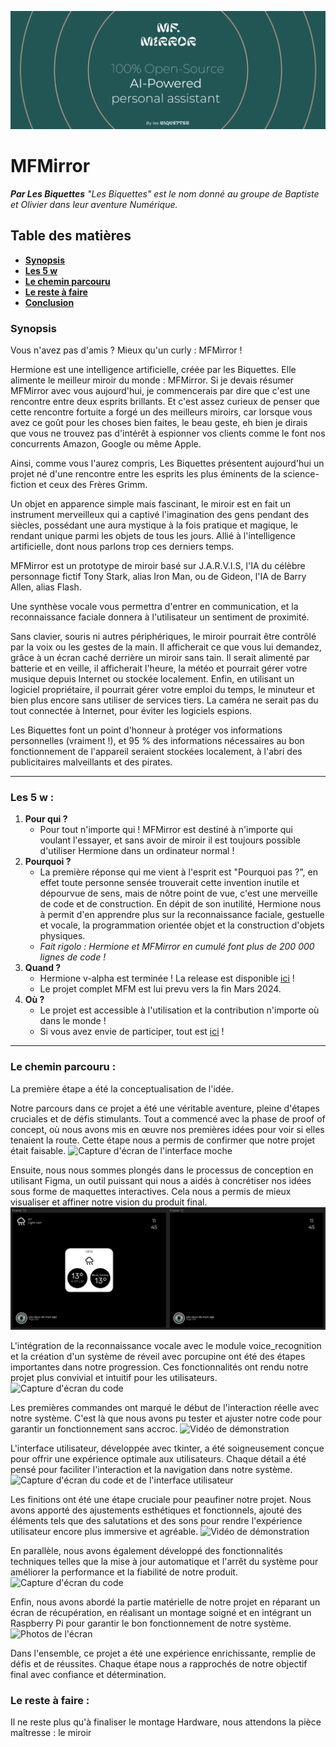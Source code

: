 ![banner](https://raw.githubusercontent.com/aweirdwhale/MFMirror/dev/Explainations/assets/readmebanner.png)

# **MFMirror**

_**Par Les Biquettes**_
_"Les Biquettes" est le nom donné au groupe de Baptiste et Olivier dans leur aventure Numérique._

## Table des matières

* **[Synopsis](#Synopsis)**
* **[Les 5 w](#Les-5-w)**
* **[Le chemin parcouru](#docs)**
* **[Le reste à faire](#todo)**
* **[Conclusion](#conclu)**

### Synopsis

Vous n'avez pas d'amis ? Mieux qu'un curly : MFMirror !

Hermione est une intelligence artificielle, créée par les Biquettes. Elle alimente le meilleur miroir du monde : MFMirror. Si je devais résumer MFMirror avec vous aujourd'hui, je commencerais par dire que c'est une rencontre entre deux esprits brillants. Et c'est assez curieux de penser que cette rencontre fortuite a forgé un des meilleurs miroirs, car lorsque vous avez ce goût pour les choses bien faites, le beau geste, eh bien je dirais que vous ne trouvez pas d'intérêt à espionner vos clients comme le font nos concurrents Amazon, Google ou même Apple.

Ainsi, comme vous l'aurez compris, Les Biquettes présentent aujourd'hui un projet né d'une rencontre entre les esprits les plus éminents de la science-fiction et ceux des Frères Grimm.

Un objet en apparence simple mais fascinant, le miroir est en fait un instrument merveilleux qui a captivé l'imagination des gens pendant des siècles, possédant une aura mystique à la fois pratique et magique, le rendant unique parmi les objets de tous les jours. Allié à l'intelligence artificielle, dont nous parlons trop ces derniers temps.

MFMirror est un prototype de miroir basé sur J.A.R.V.I.S, l'IA du célèbre personnage fictif Tony Stark, alias Iron Man, ou de Gideon, l'IA de Barry Allen, alias Flash.

Une synthèse vocale vous permettra d'entrer en communication, et la reconnaissance faciale donnera à l'utilisateur un sentiment de proximité.

Sans clavier, souris ni autres périphériques, le miroir pourrait être contrôlé par la voix ou les gestes de la main. Il afficherait ce que vous lui demandez, grâce à un écran caché derrière un miroir sans tain. Il serait alimenté par batterie et en veille, il afficherait l'heure, la météo et pourrait gérer votre musique depuis Internet ou stockée localement.
Enfin, en utilisant un logiciel propriétaire, il pourrait gérer votre emploi du temps, le minuteur et bien plus encore sans utiliser de services tiers. La caméra ne serait pas du tout connectée à Internet, pour éviter les logiciels espions.

Les Biquettes font un point d'honneur à protéger vos informations personnelles (vraiment !), et 95 % des informations nécessaires au bon fonctionnement de l'appareil seraient stockées localement, à l'abri des publicitaires malveillants et des pirates.

---

### Les 5 w :

1. **Pour qui ?**
    * Pour tout n'importe qui ! MFMirror est destiné à n'importe qui voulant l'essayer, et sans avoir de miroir il est toujours possible d'utiliser Hermione dans un ordinateur normal !
2. **Pourquoi ?**
    * La première réponse qui me vient à l'esprit est "Pourquoi pas ?", en effet toute personne sensée trouverait cette invention inutile et dépourvue de sens, mais de nôtre point de vue, c'est une merveille de code et de construction. En dépit de son inutilité, Hermione nous à permit d'en apprendre plus sur la reconnaissance faciale, gestuelle et vocale, la programmation orientée objet et la construction d'objets physiques.
    * _Fait rigolo : Hermione et MFMirror en cumulé font plus de 200 000 lignes de code !_
3. **Quand ?**
    * Hermione v-alpha est terminée ! La release est disponible [ici](https://github.com/aweirdwhale/MFMirror) !
    * Le projet complet MFM est lui prevu vers la fin Mars 2024.
4. **Où ?**
    * Le projet est accessible à l'utilisation et la contribution n'importe où dans le monde !
    * Si vous avez envie de participer, tout est [ici](https://github.com/aweirdwhale/MFMirror) !

---
### Le chemin parcouru :
La première étape a été la conceptualisation de l'idée. 

Notre parcours dans ce projet a été une véritable aventure, pleine d'étapes cruciales et de défis stimulants. Tout a commencé avec la phase de proof of concept, où nous avons mis en œuvre nos premières idées pour voir si elles tenaient la route. Cette étape nous a permis de confirmer que notre projet était faisable.
![Capture d'écran de l'interface moche](lien_vers_image)

Ensuite, nous nous sommes plongés dans le processus de conception en utilisant Figma, un outil puissant qui nous a aidés à concrétiser nos idées sous forme de maquettes interactives. Cela nous a permis de mieux visualiser et affiner notre vision du produit final.
![Capture d'écran de Figma](https://github.com/aweirdwhale/MFMirror/raw/mfm/Explainations/assets/CaptureFigma.PNG?raw=true)

L'intégration de la reconnaissance vocale avec le module voice_recognition et la création d'un système de réveil avec porcupine ont été des étapes importantes dans notre progression. Ces fonctionnalités ont rendu notre projet plus convivial et intuitif pour les utilisateurs.
![Capture d'écran du code](lien_vers_image)

Les premières commandes ont marqué le début de l'interaction réelle avec notre système. C'est là que nous avons pu tester et ajuster notre code pour garantir un fonctionnement sans accroc.
![Vidéo de démonstration](lien_vers_video)

L'interface utilisateur, développée avec tkinter, a été soigneusement conçue pour offrir une expérience optimale aux utilisateurs. Chaque détail a été pensé pour faciliter l'interaction et la navigation dans notre système.
![Capture d'écran du code et de l'interface utilisateur](lien_vers_image)

Les finitions ont été une étape cruciale pour peaufiner notre projet. Nous avons apporté des ajustements esthétiques et fonctionnels, ajouté des éléments tels que des salutations et des sons pour rendre l'expérience utilisateur encore plus immersive et agréable.
![Vidéo de démonstration](lien_vers_video)

En parallèle, nous avons également développé des fonctionnalités techniques telles que la mise à jour automatique et l'arrêt du système pour améliorer la performance et la fiabilité de notre produit.
![Capture d'écran du code](lien_vers_image)

Enfin, nous avons abordé la partie matérielle de notre projet en réparant un écran de récupération, en réalisant un montage soigné et en intégrant un Raspberry Pi pour garantir le bon fonctionnement de notre système.
![Photos de l'écran](lien_vers_image)

Dans l'ensemble, ce projet a été une expérience enrichissante, remplie de défis et de réussites. Chaque étape nous a rapprochés de notre objectif final avec confiance et détermination.

### Le reste à faire :
Il ne reste plus qu'à finaliser le montage Hardware, nous attendons la pièce maîtresse : le miroir
